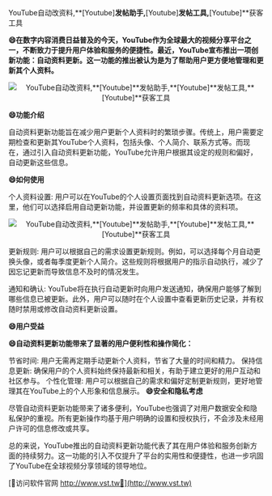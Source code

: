 YouTube自动改资料,**[Youtube]**发帖助手,**[Youtube]**发帖工具,**[Youtube]**获客工具

**😄在数字内容消费日益普及的今天，YouTube作为全球最大的视频分享平台之一，不断致力于提升用户体验和服务的便捷性。最近，YouTube宣布推出一项创新功能：自动资料更新。这一功能的推出被认为是为了帮助用户更方便地管理和更新其个人资料。**

 <center><img src="https://vst.tw/MP4/tuiguang/png/0.png" alt="YouTube自动改资料,**[Youtube]**发帖助手,**[Youtube]**发帖工具,**[Youtube]**获客工具"></center>

**😄功能介绍**

自动资料更新功能旨在减少用户更新个人资料时的繁琐步骤。传统上，用户需要定期检查和更新其YouTube个人资料，包括头像、个人简介、联系方式等。而现在，通过引入自动资料更新功能，YouTube允许用户根据其设定的规则和偏好，自动更新这些信息。

**😄如何使用**

个人资料设置: 用户可以在YouTube的个人设置页面找到自动资料更新选项。在这里，他们可以选择启用自动更新功能，并设置更新的频率和具体的资料项。

 <center><img src="https://vst.tw/MP4/tuiguang/png/2.png" alt="YouTube自动改资料,**[Youtube]**发帖助手,**[Youtube]**发帖工具,**[Youtube]**获客工具"></center>

更新规则: 用户可以根据自己的需求设置更新规则。例如，可以选择每个月自动更换头像，或者每季度更新个人简介。这些规则将根据用户的指示自动执行，减少了因忘记更新而导致信息不及时的情况发生。

通知和确认: YouTube将在执行自动更新时向用户发送通知，确保用户能够了解到哪些信息已被更新。此外，用户可以随时在个人设置中查看更新历史记录，并有权随时禁用或修改自动资料更新设置。

**😄用户受益**

**😄自动资料更新功能带来了显著的用户便利性和操作简化：**

节省时间: 用户无需再定期手动更新个人资料，节省了大量的时间和精力。
保持信息更新: 确保用户的个人资料始终保持最新和相关，有助于建立更好的用户互动和社区参与。
个性化管理: 用户可以根据自己的需求和偏好定制更新规则，更好地管理其在YouTube上的个人形象和信息展示。
**😄安全和隐私考虑**

尽管自动资料更新功能带来了诸多便利，YouTube也强调了对用户数据安全和隐私保护的重视。所有更新操作均基于用户明确的设置和授权执行，不会涉及未经用户许可的信息修改或共享。

总的来说，YouTube推出的自动资料更新功能代表了其在用户体验和服务创新方面的持续努力。这一功能的引入不仅提升了平台的实用性和便捷性，也进一步巩固了YouTube在全球视频分享领域的领导地位。


[👻访问软件官网 http://www.vst.tw👻](http://www.vst.tw)
